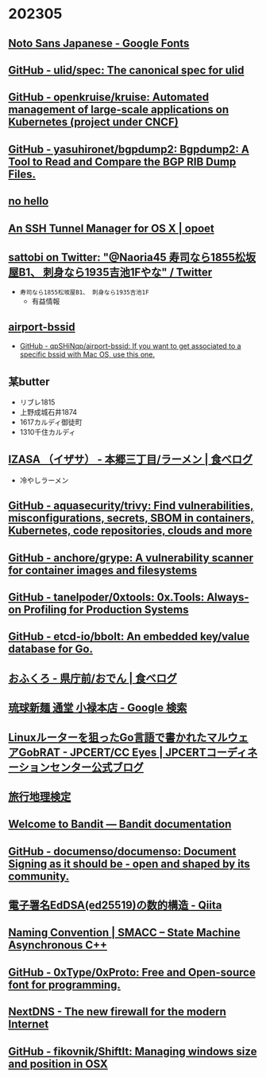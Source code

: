 # 202305

## [Noto Sans Japanese - Google Fonts](https://fonts.google.com/noto/specimen/Noto+Sans+JP)

## [GitHub - ulid/spec: The canonical spec for ulid](https://github.com/ulid/spec)

## [GitHub - openkruise/kruise: Automated management of large-scale applications on Kubernetes (project under CNCF)](https://github.com/openkruise/kruise)

## [GitHub - yasuhironet/bgpdump2: Bgpdump2: A Tool to Read and Compare the BGP RIB Dump Files.](https://github.com/yasuhironet/bgpdump2)

## [no hello](https://nohello.net/)

## [An SSH Tunnel Manager for OS X | opoet](https://www.opoet.com/pyro/index.php)

## [sattobi on Twitter: "@Naoria45 寿司なら1855松坂屋B1、 刺身なら1935吉池1Fやな" / Twitter](https://twitter.com/sattobi_c/status/1657670317870022656)
- `寿司なら1855松坂屋B1、 刺身なら1935吉池1F`
  - 有益情報

## [airport-bssid](https://qpshinqp.github.io/airport-bssid/)
- [GitHub - qpSHiNqp/airport-bssid: If you want to get associated to a specific bssid with Mac OS, use this one.](https://github.com/qpSHiNqp/airport-bssid)

## 某butter
- リブレ1815
- 上野成城石井1874
- 1617カルディ御徒町
- 1310千住カルディ

## [IZASA （イザサ） - 本郷三丁目/ラーメン | 食べログ](https://tabelog.com/tokyo/A1310/A131004/13161177/)
- 冷やしラーメン

## [GitHub - aquasecurity/trivy: Find vulnerabilities, misconfigurations, secrets, SBOM in containers, Kubernetes, code repositories, clouds and more](https://github.com/aquasecurity/trivy)

## [GitHub - anchore/grype: A vulnerability scanner for container images and filesystems](https://github.com/anchore/grype)

## [GitHub - tanelpoder/0xtools: 0x.Tools: Always-on Profiling for Production Systems](https://github.com/tanelpoder/0xtools)

## [GitHub - etcd-io/bbolt: An embedded key/value database for Go.](https://github.com/etcd-io/bbolt)

## [おふくろ - 県庁前/おでん | 食べログ](https://tabelog.com/okinawa/A4701/A470101/47001031/)

## [琉球新麺 通堂 小禄本店 - Google 検索](https://www.google.com/search?sxsrf=APwXEdd6Ax3Z1Ij49VCFDqjznd7LRrIY4g:1685101702084&q=%E7%90%89%E7%90%83%E6%96%B0%E9%BA%BA+%E9%80%9A%E5%A0%82+%E5%B0%8F%E7%A6%84%E6%9C%AC%E5%BA%97&ludocid=15757916158495058018&gsas=1&client=ms-android-google&lsig=AB86z5UuJwnfHefWTITfabW9jtiD&kgs=212fb7c29036e417&shndl=-1&source=sh/x/kp/local/2)

## [Linuxルーターを狙ったGo言語で書かれたマルウェアGobRAT - JPCERT/CC Eyes | JPCERTコーディネーションセンター公式ブログ](https://blogs.jpcert.or.jp/ja/2023/05/gobrat.html)

## [旅行地理検定](https://www.chirikentei.jp/)

## [Welcome to Bandit — Bandit  documentation](https://bandit.readthedocs.io)

## [GitHub - documenso/documenso: Document Signing as it should be - open and shaped by its community.](https://github.com/documenso/documenso)

## [電子署名EdDSA(ed25519)の数的構造 - Qiita](https://qiita.com/angel_p_57/items/a1dc4e9c0b18a23c5242)

## [Naming Convention | SMACC – State Machine Asynchronous C++](https://smacc.dev/naming-convention/)

## [GitHub - 0xType/0xProto: Free and Open-source font for programming.](https://github.com/0xType/0xProto)

## [NextDNS - The new firewall for the modern Internet](https://nextdns.io/)

## [GitHub - fikovnik/ShiftIt: Managing windows size and position in OSX](https://github.com/fikovnik/ShiftIt)
